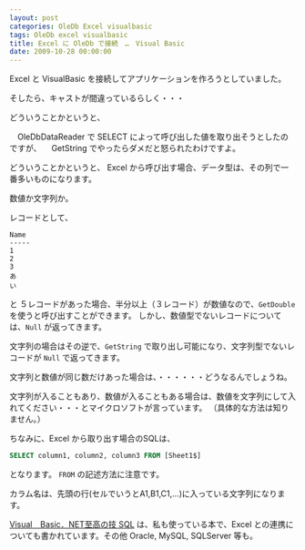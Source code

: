 ```yaml
---
layout: post
categories: OleDb Excel visualbasic
tags: OleDb excel visualbasic
title: Excel に OleDb で接続　…　Visual Basic
date: 2009-10-28 00:00:00
---
```


Excel と VisualBasic を接続してアプリケーションを作ろうとしていました。


そしたら、キャストが間違っているらしく・・・

どういうことかというと、

　OleDbDataReader で SELECT によって呼び出した値を取り出そうとしたのですが、
　GetString でやったらダメだと怒られたわけですよ。

どういうことかというと、
Excel から呼び出す場合、データ型は、その列で一番多いものになります。

数値か文字列か。

レコードとして、

```
Name
-----
1
2
3
あ
い
```

と ５レコードがあった場合、半分以上（３レコード）が数値なので、`GetDouble` を使うと呼び出すことができます。
しかし、数値型でないレコードについては、`Null` が返ってきます。

文字列の場合はその逆で、`GetString` で取り出し可能になり、文字列型でないレコードが `Null` で返ってきます。

文字列と数値が同じ数だけあった場合は、・・・・・・どうなるんでしょうね。


文字列が入ることもあり、数値が入ることもある場合は、数値を文字列にして入れてください・・・とマイクロソフトが言っています。
（具体的な方法は知りません。）

ちなみに、Excel から取り出す場合のSQLは、

```sql
SELECT column1, column2, column3 FROM [Sheet1$]
```

となります。
`FROM` の記述方法に注意です。

カラム名は、先頭の行(セルでいうとA1,B1,C1,...)に入っている文字列になります。


<a href="https://hb.afl.rakuten.co.jp/ichiba/205cba09.88fa723a.205cba0a.a9e60b45/?pc=https%3A%2F%2Fitem.rakuten.co.jp%2Fvaboo%2Fva1126801479u20%2F&link_type=text&ut=eyJwYWdlIjoiaXRlbSIsInR5cGUiOiJ0ZXh0Iiwic2l6ZSI6IjQwMHg0MDAiLCJuYW0iOjEsIm5hbXAiOiJyaWdodCIsImNvbSI6MSwiY29tcCI6ImRvd24iLCJwcmljZSI6MSwiYm9yIjoxLCJjb2wiOjEsImJidG4iOjEsInByb2QiOjAsImFtcCI6ZmFsc2V9" target="_blank" rel="nofollow sponsored noopener" style="word-wrap:break-word;"  >Visual　Basic．NET至高の技 SQL</a> は、私も使っている本で、Excel との連携についても書かれています。その他 Oracle, MySQL, SQLServer 等も。

